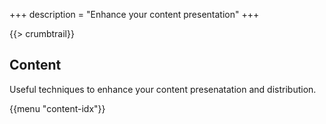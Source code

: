 +++
description = "Enhance your content presentation"
+++

{{> crumbtrail}}

## Content

Useful techniques to enhance your content presenatation and distribution.

{{menu "content-idx"}}
